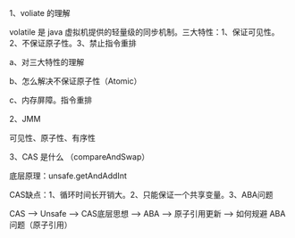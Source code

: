 1、voliate 的理解

volatile 是 java 虚拟机提供的轻量级的同步机制。三大特性：1、保证可见性。2、不保证原子性。3、禁止指令重排

a、对三大特性的理解

b、怎么解决不保证原子性（Atomic）

c、内存屏障。指令重排



2、JMM

可见性、原子性、有序性



3、CAS 是什么 （compareAndSwap）

底层原理：unsafe.getAndAddInt

CAS缺点：1、循环时间长开销大。2、只能保证一个共享变量。3、ABA问题

CAS --> Unsafe --> CAS底层思想 --> ABA --> 原子引用更新 --> 如何规避 ABA 问题（原子引用）



